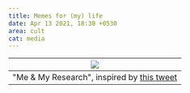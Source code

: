 ```yaml
---
title: Memes for (my) life
date: Apr 13 2021, 18:30 +0530
area: cult
cat: media
---
```


| [![](https://pbs.twimg.com/media/Eyq4YV9XMAELVoI?format=jpg&name=900x900)](https://www.librarything.com/work/26365308/book/198763139) |
| :-: |
| "Me & My Research", inspired by [this tweet](https://twitter.com/OdedRechavi/status/1381118969315258369) |

